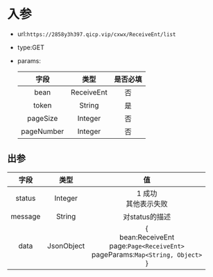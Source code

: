 # 入参

* url:```https://2858y3h397.qicp.vip/cxwx/ReceiveEnt/list```

* type:GET

* params:

  

  |    字段    |    类型    | 是否必填 |
  | :--------: | :--------: | :------: |
  |    bean    | ReceiveEnt |    否    |
  |   token    |   String   |    是    |
  |  pageSize  |  Integer   |    否    |
  | pageNumber |  Integer   |    否    |

  

## 出参

|  字段   |    类型    |                              值                              |
| :-----: | :--------: | :----------------------------------------------------------: |
| status  |  Integer   |                   1 成功<br />其他表示失败                   |
| message |   String   |                        对status的描述                        |
|  data   | JsonObject | {<br />bean:ReceiveEnt <br />page:`Page<ReceiveEnt>` <br />pageParams:`Map<String, Object>` <br />} |

